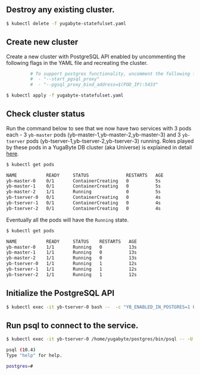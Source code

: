 ## Destroy any existing cluster.

```{.sh .copy .separator-dollar}
$ kubectl delete -f yugabyte-statefulset.yaml
```

## Create new cluster 
Create a new cluster with PostgreSQL API enabled by uncommenting the following flags in the YAML file and recreating the cluster. 

```{.sh .copy .separator-dollar}
         # To support postgres functionality, uncomment the following flags.
         #  - "--start_pgsql_proxy"
         #  - "--pgsql_proxy_bind_address=$(POD_IP):5433"
```

```{.sh .copy .separator-dollar}
$ kubectl apply -f yugabyte-statefulset.yaml
```

## Check cluster status

Run the command below to see that we now have two services with 3 pods each - 3 `yb-master` pods (yb-master-1,yb-master-2,yb-master-3) and 3 `yb-tserver` pods (yb-tserver-1,yb-tserver-2,yb-tserver-3) running. Roles played by these pods in a YugaByte DB cluster (aka Universe) is explained in detail [here](../../architecture/concepts/universe/).

```{.sh .copy .separator-dollar}
$ kubectl get pods
```
```sh
NAME           READY     STATUS              RESTARTS   AGE
yb-master-0    0/1       ContainerCreating   0          5s
yb-master-1    0/1       ContainerCreating   0          5s
yb-master-2    1/1       Running             0          5s
yb-tserver-0   0/1       ContainerCreating   0          4s
yb-tserver-1   0/1       ContainerCreating   0          4s
yb-tserver-2   0/1       ContainerCreating   0          4s
```

Eventually all the pods will have the `Running` state.

```{.sh .copy .separator-dollar}
$ kubectl get pods
```
```sh
NAME           READY     STATUS    RESTARTS   AGE
yb-master-0    1/1       Running   0          13s
yb-master-1    1/1       Running   0          13s
yb-master-2    1/1       Running   0          13s
yb-tserver-0   1/1       Running   1          12s
yb-tserver-1   1/1       Running   1          12s
yb-tserver-2   1/1       Running   1          12s
```

## Initialize the PostgreSQL API
```{.sh .copy .separator-dollar}
$ kubectl exec -it yb-tserver-0 bash --  -c "YB_ENABLED_IN_POSTGRES=1 FLAGS_pggate_master_addresses=yb-master-0.yb-masters.default.svc.cluster.local:7100,yb-master-1.yb-masters.default.svc.cluster.local:7100,yb-master-2.yb-masters.default.svc.cluster.local:7100 /home/yugabyte/postgres/bin/initdb -D /tmp/yb_pg_initdb_tmp_data_dir -U postgres"
```

## Run psql to connect to the service.

```{.sh .copy .separator-dollar}
$ kubectl exec -it yb-tserver-0 /home/yugabyte/postgres/bin/psql -- -U postgres -d postgres -h yb-tserver-0 -p 5433
```

```sh
psql (10.4)
Type "help" for help.

postgres=#
```
